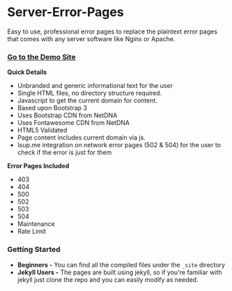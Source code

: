 Server-Error-Pages
==================

Easy to use, professional error pages to replace the plaintext error pages that comes with any server software like Nginx or Apache.

### [Go to the Demo Site](http://alexphelps.github.io/server-error-pages/)

**Quick Details**
* Unbranded and generic informational text for the user
* Single HTML files, no directory structure required.
* Javascript to get the current domain for content.
* Based upon Bootstrap 3
* Uses Bootstrap CDN from NetDNA
* Uses Fontawesome CDN from NetDNA
* HTML5 Validated
* Page content includes current domain via js.
* Isup.me integration on network error pages (502 & 504) for the user to check if the error is just for them

**Error Pages Included**
* 403
* 404
* 500
* 502
* 503
* 504
* Maintenance
* Rate Limit

### Getting Started
* **Beginners -** You can find all the compiled files under the `_site` directory
* **Jekyll Users -** The pages are built using jekyll, so if you're familiar with jekyll just clone the repo and you can easily modify as needed.
